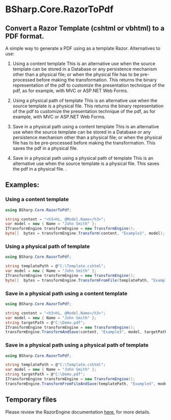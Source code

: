 # BSharp.Core.RazorToPdf
## Convert a Razor Template (cshtml or vbhtml) to a PDF format.
A simple way to generate a PDF using as a template Razor.
Alternatives to use:
1. Using a content template
This is an alternative use when the source template can be stored in a Database or any persistence mechanism other than a physical file; or when the physical file has to be pre-processed before making the transformation. This returns the binary representation of the pdf to customize the presentation technique of the pdf, as for example, with MVC or ASP.NET Web Forms.
    
2. Using a physical path of template
This is an alternative use when the source template is a physical file. This returns the binary representation of the pdf to customize the presentation technique of the pdf, as for example, with MVC or ASP.NET Web Forms.

3. Save in a physical path using a content template
This is an alternative use when the source template can be stored in a Database or any persistence mechanism other than a physical file; or when the physical file has to be pre-processed before making the transformation. This saves the pdf in a physical file. 

4. Save in a physical path using a physical path of template
This is an alternative use when the source template is a physical file. This saves the pdf in a physical file. .
  
## Examples:

### Using a content template
```csharp
using BSharp.Core.RazorToPdf;

string content = "<h3>Hi, @Model.Name</h3>";
var model = new { Name = "John Smith" };
ITransformEngine transformEngine = new TransformEngine();
byte[]  bytes = transformEngine.Transform(content, "Example1", model);
```
### Using a physical path of template
```csharp
using BSharp.Core.RazorToPdf;

string templatePath = @"C:\Template.cshtml";
var model = new { Name = "John Smith" };
ITransformEngine transformEngine = new TransformEngine();
byte[]  bytes = transformEngine.TransformFromFile(templatePath, "Example2", model);
```
### Save in a physical path using a content template
```csharp
using BSharp.Core.RazorToPdf;

string content = "<h3>Hi, @Model.Name</h3>";
var model = new { Name = "John Smith" };
string targetPath = @"C:\Demo.pdf";
ITransformEngine transformEngine = new TransformEngine();
transformEngine.TransformAndSave(content, "Example3", model, targetPath);
```
### Save in a physical path using a physical path of template
```csharp
using BSharp.Core.RazorToPdf;

string templatePath = @"C:\Template.cshtml";
var model = new { Name = "John Smith" };
string targetPath = @"C:\Demo.pdf";
ITransformEngine transformEngine = new TransformEngine();
transformEngine.TransformFromFileAndSave(templatePath, "Example4", model, targetPath);
```
## Temporary files

Please review the RazorEngine documentation [here](https://github.com/Antaris/RazorEngine), for more details.

